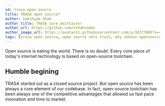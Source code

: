 ```yaml
---
id: trasa-open-source
title: TRASA open source?
author: Sakshyam Shah
author_title: TRASA core maintainer
author_url: https://github.com/sshahcodes
author_image_url: https://avatars1.githubusercontent.com/u/10177602?v=4
tags: [trasa open source, open source zero trust, why seknox opensourced trasa]
---
```


Open source is eating the world. There is no doubt. Every core piece of today's internet technology is based on open-source toolchain.

<!--truncate-->

## Humble begining

TRASA started out as a closed source project. But open source has been always a core element of our codebase. In fact, open-source toolchain has been always one of the competitive advantages that allowed us fast pace innovation and time to market.